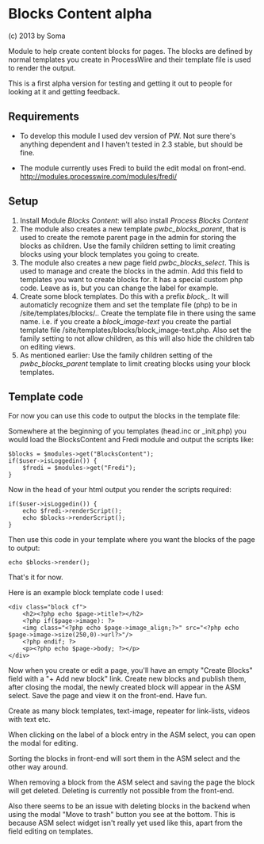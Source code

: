 # Blocks Content alpha

(c) 2013 by Soma

Module to help create content blocks for pages. The blocks are defined by normal templates you create in ProcessWire and their template file is used to render the output. 

This is a first alpha version for testing and getting it out to people for looking at it and getting feedback.

## Requirements 

- To develop this module I used dev version of PW. Not sure there's anything dependent and I haven't tested in 2.3 stable, but should be fine.

- The module currently uses Fredi to build the edit modal on front-end.
http://modules.processwire.com/modules/fredi/


## Setup

1. Install Module *Blocks Content*: will also install *Process Blocks Content*
2. The module also creates a new template *pwbc_blocks_parent*, that is used to create the remote parent page in the admin for storing the blocks as children. Use the family children setting to limit creating blocks using your block templates you going to create.
3. The module also creates a new page field *pwbc_blocks_select*. This is used to manage and create the blocks in the admin. Add this field to templates you want to create blocks for. It has a special custom php code. Leave as is, but you can change the label for example.
4. Create some block templates. Do this with a prefix *block_*. It will automaticly recognize them and set the template file (php) to be in /site/templates/blocks/.. Create the template file in there using the same name. i.e. if you create a *block_image-text* you create the partial template file /site/templates/blocks/block_image-text.php. Also set the family setting to not allow children, as this will also hide the children tab on editing views.
5. As mentioned earlier: Use the family children setting of the *pwbc_blocks_parent* template to limit creating blocks using your block templates.

## Template code

For now you can use this code to output the blocks in the template file:

Somewhere at the beginning of you templates (head.inc or _init.php) you would load the BlocksContent and Fredi module and output the scripts like:

```
$blocks = $modules->get("BlocksContent");   
if($user->isLoggedin()) {
    $fredi = $modules->get("Fredi");
}
```

Now in the head of your html output you render the scripts required:

```
if($user->isLoggedin()) {
    echo $fredi->renderScript();
    echo $blocks->renderScript();
}
```

Then use this code in your template where you want the blocks of the page to output:

```
echo $blocks->render();
```

That's it for now.

Here is an example block template code I used:

```
<div class="block cf">
    <h2><?php echo $page->title?></h2>
    <?php if($page->image): ?>
    <img class="<?php echo $page->image_align;?>" src="<?php echo $page->image->size(250,0)->url?>"/>
    <?php endif; ?>
    <p><?php echo $page->body; ?></p>
</div>
```

Now when you create or edit a page, you'll have an empty "Create Blocks" field with a "+ Add new block" link. Create new blocks and publish them, after closing the modal, the newly created block will appear in the ASM select. Save the page and view it on the front-end. Have fun.

Create as many block templates, text-image, repeater for link-lists, videos with text etc.

When clicking on the label of a block entry in the ASM select, you can open the modal for editing. 

Sorting the blocks in front-end will sort them in the ASM select and the other way around.

When removing a block from the ASM select and saving the page the block will get deleted. Deleting is currently not possible from the front-end. 

Also there seems to be an issue with deleting blocks in the backend when using the modal "Move to trash" button you see at the bottom. This is because ASM select widget isn't really yet used like this, apart from the field editing on templates.
